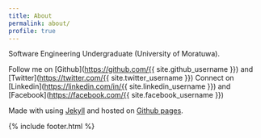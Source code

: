 ```yaml
---
title: About
permalink: about/
profile: true
---
```


Software Engineering Undergraduate (University of Moratuwa).

Follow me on [Github](https://github.com/{{ site.github_username }}) and [Twitter](https://twitter.com/{{ site.twitter_username }})
Connect on [Linkedin](https://linkedin.com/in/{{ site.linkedin_username }}) and [Facebook](https://facebook.com/{{ site.facebook_username }})

Made with <i style="color:red;" class="icon ion-heart"></i> using [Jekyll](http://jekyllrb.com/) and hosted on [Github pages](https://pages.github.com/).

{% include footer.html %}
